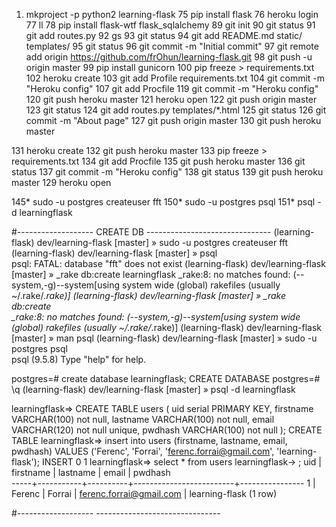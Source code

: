 
1)  mkproject -p python2 learning-flask 
 75  pip install flask
 76  heroku login
 77  ll
 78  pip install flask-wtf flask_sqlalchemy
   89  git init
   90  git status
   91  git add routes.py
   92  gs
   93  git status
   94  git add README.md static/ templates/
   95  git status
   96  git commit -m "Initial commit"
   97  git remote add origin https://github.com/frOhun/learning-flask.git
   98  git push -u origin master
   99  pip install gunicorn
  100  pip freeze > requirements.txt
  102  heroku create 
  103  git add Profile requirements.txt
  104  git commit -m "Heroku config"
  107  git add Procfile
  119  git commit -m "Heroku config"
  120  git push heroku master
  121  heroku open
  122  git push origin master
  123  git status
  124  git add routes.py templates/*.html
  125  git status
  126  git commit -m "About page"
  127  git push origin master
  130  git push heroku master
  
  131  heroku create 
  132  git push heroku master
  133  pip freeze > requirements.txt
  134  git add Procfile
  135  git push heroku master
  136  git status
  137  git commit -m "Heroku config"
  138  git status
  139  git push heroku master
  129  heroku open
  
  145* sudo -u postgres createuser fft
  150* sudo -u postgres psql
  151* psql -d learningflask

#------------------- CREATE DB -------------------------------
(learning-flask) dev/learning-flask [master] » sudo -u postgres createuser fft        
(learning-flask) dev/learning-flask [master] » psql                           
psql: FATAL:  database "fft" does not exist
(learning-flask) dev/learning-flask [master] » _rake db:create learningflask
_rake:8: no matches found: (--system,-g)--system[using system wide (global) rakefiles (usually ~/.rake/*.rake)]
(learning-flask) dev/learning-flask [master] » _rake db:create              
_rake:8: no matches found: (--system,-g)--system[using system wide (global) rakefiles (usually ~/.rake/*.rake)]
(learning-flask) dev/learning-flask [master] » man psql 
(learning-flask) dev/learning-flask [master] » sudo -u postgres psql          
psql (9.5.8)
Type "help" for help.

postgres=# create database learningflask;
CREATE DATABASE
postgres=# \q
(learning-flask) dev/learning-flask [master] » psql -d learningflask        


learningflask=> CREATE TABLE users (
uid serial PRIMARY KEY,
firstname VARCHAR(100) not null,
lastname VARCHAR(100) not null,
email VARCHAR(120) not null unique,
pwdhash VARCHAR(100) not null
);
CREATE TABLE
learningflask=> insert into users (firstname, lastname, email, pwdhash) VALUES ('Ferenc', 'Forrai', 'ferenc.forrai@gmail.com', 'learning-flask');
INSERT 0 1
learningflask=> select * from users
learningflask-> ;
 uid | firstname | lastname |          email          |    pwdhash     
-----+-----------+----------+-------------------------+----------------
   1 | Ferenc    | Forrai   | ferenc.forrai@gmail.com | learning-flask
(1 row)

#-------------------  -------------------------------


